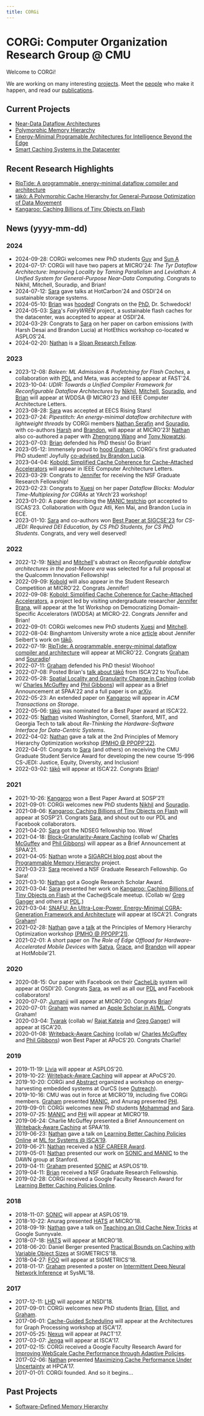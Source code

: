 ```yaml
---
title: CORGi
---
```


# CORGi: Computer Organization Research Group @ CMU

Welcome to CORGi!

We are working on many interesting [projects](projects.md).
Meet the [people](people.md) who make it happen,
and read our [publications](publications.md).

## Current Projects

 * [Near-Data Dataflow Architectures](projects/dataflow.html)
 * [Polymorphic Memory Hierarchy](projects/poly.html)
 * [Energy-Minimal Programable Architectures for Intelligence Beyond the Edge](projects/sonic.html)
 * [Smart Caching Systems in the Datacenter](projects/caching.html)

## Recent Research Highlights

 * [RipTide: A programmable, energy-minimal dataflow compiler and architecture](http://cs.cmu.edu/~beckmann/publications/papers/2022.micro.riptide.pdf)
 * [täkō: A Polymorphic Cache Hierarchy for General-Purpose Optimization of Data Movement](http://cs.cmu.edu/~beckmann/publications/papers/2022.isca.tako.pdf)
 * [Kangaroo: Caching Billions of Tiny Objects on Flash](http://cs.cmu.edu/~beckmann/publications/papers/2021.sosp.kangaroo.pdf)

## News (yyyy-mm-dd)

### 2024
 * 2024-09-28: CORGi welcomes new PhD students [Guy](people/guy.html) and [Sun A](people/sun.html)
 * 2024-07-17: CORGi will have two papers at MICRO'24: _The Tyr Dataflow Architecture: Improving Locality by Taming Parallelism_ and _Leviathan: A Unified System for General-Purpose Near-Data Computing_. Congrats to Nikhil, Mitchell, Souradip, and Brian!
 * 2024-07-12: [Sara](people/sara.html) gave talks at HotCarbon'24 and OSDI'24 on sustainable storage systems.
 * 2024-05-10: [Brian](people/brian.html) was [hooded](images/2024-05-10-bschwedo-hooding.jpg)! Congrats on the [PhD](images/2024-05-10-bschwedo-reception.jpg), Dr. Schwedock!
 * 2024-05-03: [Sara](people/sara.html)'s _FairyWREN_ project, a sustainable flash caches for the datacenter, was accepted to appear at OSDI'24.
 * 2024-03-29: Congrats to [Sara](people/sara.html) on her paper on carbon emissions (with Harsh Desai and Brandon Lucia) at HotEthics workshop co-located w ASPLOS'24.
 * 2024-02-20: [Nathan](people/nathan.html) is a [Sloan Research Fellow](https://sloan.org/fellowships/2024-Fellows).

### 2023

 * 2023-12-08: _Baleen: ML Admission & Prefetching for Flash Caches_, a collaboration with [PDL](https://pdl.cmu.edu/index.shtml) and Meta, was accepted to appear at FAST'24.
 * 2023-10-04: _UDIR: Towards a Unified Compiler Framework for Reconfigurable Dataflow Architectures_ by [Nikhil](people/nikhil.html), [Mitchell](people/mitchell.html), [Souradip](people/souradip.html), and [Brian](people/brian.html) will appear at WDDSA @ MICRO'23 and IEEE Computer Architecture Letters.
 * 2023-08-28: [Sara](people/sara.html) was accepted at EECS Rising Stars!
 * 2023-07-24: _Pipestitch: An energy-minimal dataflow architecture with lightweight threads_ by CORGi members [Nathan Serafin](people/serafin.html) and [Souradip](people/souradip.html), with co-authors [Harsh](https://users.ece.cmu.edu/~harshd/) and [Brandon](https://brandonlucia.com/), will appear at MICRO'23! [Nathan](people/nathan.html) also co-authored a paper with [Zhengrong Wang](https://seanzw.github.io/) and [Tony Nowatzki](https://web.cs.ucla.edu/~tjn/).
 * 2023-07-03: [Brian](people/brian.html) defended his PhD thesis! Go Brian!
 * 2023-05-12: Immensely proud to [hood Graham](images/2023-05-12-graham-hooding-stage.jpg), CORGi's first graduated PhD student! Joyfully [co-advised by Brandon Lucia](images/2023-05-12-graham-hooding-group.jpg).
 * 2023-04-04: [Kobold: Simplified Cache Coherence for Cache-Attached Accelerators](projects/poly.html) will appear in IEEE Computer Architecture Letters.
 * 2023-03-29: Congrats to [Jennifer](people/brana.html) for receiving the NSF Graduate Research Fellowship!
 * 2023-02-23: Congrats to [Xuesi](people/xuesi.html) on her paper _Dataflow Blocks: Modular Time-Multiplexing for CGRAs_ at YArch'23 workshop!
 * 2023-01-20: A paper describing the [MANIC testchip](projects/sonic.html) got accepted to ISCAS'23. Collaboration with Oguz Atli, Ken Mai, and Brandon Lucia in ECE.
 * 2023-01-10: [Sara](people/sara.html) and co-authors won [Best Paper at SIGCSE'23](https://sigcse2023.sigcse.org/details/sigcse-ts-2023-papers/13/CS-JEDI-Required-DEI-Education-by-CS-PhD-Students-for-CS-PhD-Students) for _CS-JEDI: Required DEI Education, by CS PhD Students, for CS PhD Students_. Congrats, and very well deserved!

### 2022

 * 2022-12-19: [Nikhil](people/nikhil.html) and [Mitchell](people/mitchell.html)'s abstract on _Reconfigurable dataflow architectures in the post-Moore era_ was selected for a full proposal at the Qualcomm Innovation Fellowship!
 * 2022-09-09: [Kobold](projects/poly.html) will also appear in the Student Research Competition at MICRO'22. Congrats Jennifer!
 * 2022-09-08: [Kobold: Simplified Cache Coherence for Cache-Attached Accelerators](projects/poly.html), a project led by visiting undergraduate researcher [Jennifer Brana](people/brana.html), will appear at the 1st Workshop on Democratizing Domain-Specific Accelerators (WDDSA) at MICRO-22. Congrats Jennifer and Brian!
 * 2022-09-01: CORGi welcomes new PhD students [Xuesi](people/xuesi.html) and [Mitchell](people/mitchell.html).
 * 2022-08-04: Binghamtom University wrote a nice [article](https://www.binghamton.edu/news/story/3769/watson-college-undergraduate-contributes-to-cybersecurity-research) about Jennifer Seibert's work on [täkō](http://cs.cmu.edu/~beckmann/publications/papers/2022.isca.tako.pdf).
 * 2022-07-19: [RipTide: A programmable, energy-minimal dataflow compiler and architecture](projects/sonic.html) will appear at MICRO'22. Congrats [Graham](people/graham.html) and [Souradip](people/souradip.html)!
 * 2022-07-11: [Graham](people/graham.html) defended his PhD thesis! Woohoo!
 * 2022-07-08: Posted Brian's [talk about täkō](https://www.youtube.com/watch?v=P7uQHGNOtWI) from ISCA'22 to YouTube.
 * 2022-05-28: [Spatial Locality and Granularity Change in Caching](projects/caching.html) (collab w/ [Charles McGuffey](http://www.cs.cmu.edu/afs/cs/user/cmcguffe/www/) and [Phil Gibbons](http://www.cs.cmu.edu/~gibbons/)) will appear as a Brief Announcement at SPAA'22 and a full paper is on [arXiv](https://arxiv.org/pdf/2205.14543.pdf).
 * 2022-05-23: An extended paper on [Kangaroo](projects/caching.html) will appear in _ACM Transactions on Storage_.
 * 2022-05-06: [täkō](projects/poly.html) was nominated for a Best Paper award at ISCA'22.
 * 2022-05: [Nathan](people/nathan.html) visited Washington, Cornell, Stanford, MIT, and Georgia Tech to talk about _Re-Thinking the Hardware-Software Interface for Data-Centric Systems_.
 * 2022-04-02: [Nathan](people/nathan.html) gave a talk at the 2nd Principles of Memory Hierarchy Optimization workshop [(PMHO @ PPOPP'22)](https://roclocality.org/2022/01/24/principles-of-memory-hierarchy-optimization-pmho-2022/).
 * 2022-04-01: Congrats to [Sara](people/sara.html) (and others) on receiving the CMU Graduate Student Service Award for developing the new course 15-996 CS-JEDI: Justice, Equity, Diversity, and Inclusion!
 * 2022-03-02: [täkō](projects/poly.html) will appear at ISCA'22. Congrats [Brian](people/brian.html)!

### 2021

 * 2021-10-26: [Kangaroo](projects/caching.html) won a Best Paper Award at SOSP'21!
 * 2021-09-01: CORGi welcomes new PhD students [Nikhil](people/nikhil.html) and [Souradip](people/souradip.html).
 * 2021-08-06: [Kangaroo: Caching Billions of Tiny Objects on Flash](projects/caching.html) will appear at SOSP'21. Congrats [Sara](people/sara.html), and shout out to our PDL and Facebook collaborators.
 * 2021-04-20: [Sara](people/sara.html) got the NDSEG fellowship too. Wow!
 * 2021-04-18: [Block-Granularity-Aware Caching](projects/caching.html) (collab w/ [Charles McGuffey](http://www.cs.cmu.edu/afs/cs/user/cmcguffe/www/) and [Phil Gibbons](http://www.cs.cmu.edu/~gibbons/)) will appear as a Brief Announcement at SPAA'21.
 * 2021-04-05: [Nathan](people/nathan.html) wrote a [SIGARCH blog post](https://www.sigarch.org/the-case-for-a-programmable-memory-hierarchy/) about the [Programmable Memory Hierarchy](projects/poly.html) project.
 * 2021-03-23: [Sara](people/sara.html) received a NSF Graduate Research Fellowship. Go Sara!
 * 2021-03-10: [Nathan](people/nathan.html) got a Google Research Scholar Award.
 * 2021-03-04: [Sara](people/sara.html) presented her work on [Kangaroo: Caching Billions of Tiny Objects on Flash](projects/caching.html) at the Cache@Scale meetup. (Collab w/ [Greg Ganger](https://www.archive.ece.cmu.edu/~ganger/) and others at [PDL](https://www.pdl.cmu.edu/index.shtml).)
 * 2021-03-04: [SNAFU: An Ultra-Low-Power, Energy-Minimal CGRA-Generation Framework and Architecture](projects/sonic.html) will appear at ISCA'21. Congrats [Graham](people/graham.html)!
 * 2021-02-28: [Nathan](people/nathan.html) gave a [talk](https://public.3.basecamp.com/p/GrFPcGiDgandZqupEAWKvjcS) at the Principles of Memory Hierarchy Optimization workshop [(PMHO @ PPOPP'21)](https://roclocality.org/2020/12/03/pmho2021/).
 * 2021-02-01: A short paper on _The Role of Edge Offload for Hardware-Accelerated Mobile Devices_ with [Satya](https://www.cs.cmu.edu/~satya/), [Grace](https://www.andrew.cmu.edu/user/gritter/lewis.html), and [Brandon](https://brandonlucia.com/) will appear at HotMobile'21.

### 2020

 * 2020-08-15: Our paper with Facebook on their [CacheLib](projects/caching.html) system will appear at OSDI'20. Congrats [Sara](people/sara.html), as well as all our [PDL](https://www.pdl.cmu.edu/index.shtml) and Facebook collaborators!
 * 2020-07-07: [Jumanji](projects/software-defined-hierarchy.html) will appear at MICRO'20. Congrats [Brian](people/brian.html)!
 * 2020-07-01: [Graham](people/graham.html) was named an [Apple Scholar in AI/ML](https://machinelearning.apple.com/updates/introducing-apple-scholars-aiml). Congrats Graham!
 * 2020-03-04: [Tvarak](projects/poly.html) (collab w/ [Rajat Kateja](http://users.ece.cmu.edu/~rkateja/) and [Greg Ganger](https://www.archive.ece.cmu.edu/~ganger/)) will appear at ISCA'20.
 * 2020-01-08: [Writeback-Aware Caching](projects/caching.html) (collab w/ [Charles McGuffey](http://www.cs.cmu.edu/afs/cs/user/cmcguffe/www/) and [Phil Gibbons](http://www.cs.cmu.edu/~gibbons/)) won Best Paper at APoCS'20. Congrats Charlie!

### 2019

 * 2019-11-19: [Livia](projects/poly.html) will appear at ASPLOS'20.
 * 2019-10-22: [Writeback-Aware Caching](projects/caching.html) will appear at APoCS'20.
 * 2019-10-20: CORGi and [Abstract](https://abstract.ece.cmu.edu) organized a workshop on energy-harvesting embedded systems at OurCS (see [Outreach](outreach.md)).
 * 2019-10-16: CMU was out in force at MICRO'19, including five CORGi members. [Graham](people/graham.html) presented [MANIC](projects/sonic.html), and Anurag presented [PHI](projects/poly.html).
 * 2019-09-01: CORGi welcomes new PhD students [Mohammad](people/mohammad.html) and [Sara](people/sara.html).
 * 2019-07-25: [MANIC](projects/sonic.html) and [PHI](projects/poly.html) will appear at MICRO'19.
 * 2019-06-24: Charlie McGuffey presented a Brief Announcement on [Writeback-Aware Caching](projects/caching.html) at SPAA'19.
 * 2019-06-23: [Nathan](people/nathan.html) gave a talk on [Learning Better Caching Policies Online](projects/caching.html) at [ML for Systems @ ISCA'19](https://mlforsystems.org).
 * 2019-06-21: [Nathan](people/nathan.html) received a [NSF CAREER Award](funding/2019.nsf.career.html).
 * 2019-05-01: [Nathan](people/nathan.html) presented our work on [SONIC and MANIC](projects/sonic.html) to the DAWN group at Stanford.
 * 2019-04-11: [Graham](people/graham.html) presented [SONIC](projects/sonic.html) at ASPLOS'19.
 * 2019-04-11: [Brian](people/brian.html) received a NSF Graduate Research Fellowship.
 * 2019-02-28: CORGi received a Google Faculty Research Award for [Learning Better Caching Policies Online](funding/2019.google.html).

### 2018

 * 2018-11-07: [SONIC](projects/sonic.html) will appear at ASPLOS'19.
 * 2018-10-22: Anurag presented [HATS](projects/poly.html) at MICRO'18.
 * 2018-09-19: [Nathan](people/nathan.html) gave a talk on [Teaching an Old Cache New Tricks](projects/caching.html) at Google Sunnyvale.
 * 2018-07-18: [HATS](projects/poly.html) will appear at MICRO'18.
 * 2018-06-20: Daniel Berger presented [Practical Bounds on Caching with Variable Object Sizes](projects/caching.html) at SIGMETRICS'18.
 * 2018-04-27: [FOO](projects/caching.html) will appear at SIGMETRICS'18.
 * 2018-01-17: [Graham](people/graham.html) presented a poster on [Intermittent Deep Neural Network Inference](projects/sonic.html) at SysML'18.

### 2017

 * 2017-12-11: [LHD](projects/caching.html) will appear at NSDI'18.
 * 2017-09-01: CORGi welcomes new PhD students [Brian](people/brian.html), [Elliot](people/elliot.html), and [Graham](people/graham.html).
 * 2017-06-01: [Cache-Guided Scheduling](projects/poly.html) will appear at the Architectures for Graph Processing workshop at ISCA'17.
 * 2017-05-25: [Nexus](projects/software-defined-hierarchy.html) will appear at PACT'17.
 * 2017-03-07: [Jenga](projects/software-defined-hierarchy.html) will appear at ISCA'17.
 * 2017-02-15: CORGi received a Google Faculty Research Award for [Improving WebScale Cache Performance through Adaptive Policies](funding/2017.google.html).
 * 2017-02-06: [Nathan](people/nathan.html) presented [Maximizing Cache Performance Under Uncertainty](projects/caching.html) at HPCA'17.
 * 2017-01-01: CORGi founded. And so it begins...

## Past Projects
 * [Software-Defined Memory Hierarchy](projects/software-defined-hierarchy.html)
